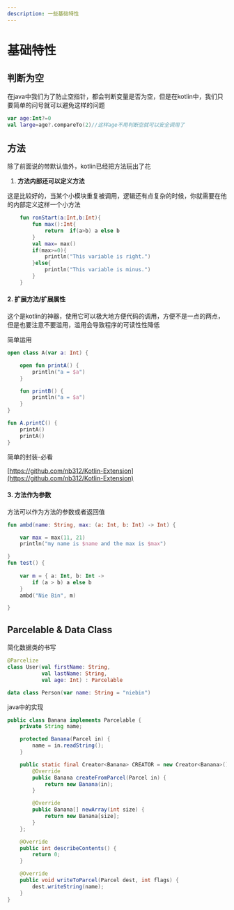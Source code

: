 ```yaml
---
description: 一些基础特性
---
```


# 基础特性

## 判断为空

在java中我们为了防止空指针，都会判断变量是否为空，但是在kotlin中，我们只要简单的问号就可以避免这样的问题

```kotlin
var age:Int?=0
val large=age?.compareTo(2)//这样age不用判断空就可以安全调用了   
```

## 方法

除了前面说的带默认值外，kotlin已经把方法玩出了花

1. **方法内部还可以定义方法**

这是比较好的，当某个小模块重复被调用，逻辑还有点复杂的时候，你就需要在他的内部定义这样一个小方法

```kotlin
    fun ronStart(a:Int,b:Int){
        fun max():Int{
            return  if(a>b) a else b
        }
        val max= max()
        if(max>=0){
            println("This variable is right.")
        }else{
            println("This variable is minus.")
        }
    }
```

#### 2. 扩展方法/扩展属性

这个是kotlin的神器，使用它可以极大地方便代码的调用，方便不是一点的两点，但是也要注意不要滥用，滥用会导致程序的可读性性降低

简单运用

```kotlin
open class A(var a: Int) {

    open fun printA() {
        println("a = $a")
    }

    fun printB() {
        println("a = $a")
    }
}

fun A.printC() {
    printA()
    printA()
}
```

简单的封装-必看

[https://github.com/nb312/Kotlin-Extension](https://github.com/nb312/Kotlin-Extension)

#### 3. 方法作为参数

方法可以作为方法的参数或者返回值

```kotlin
fun ambd(name: String, max: (a: Int, b: Int) -> Int) {

    var max = max(11, 21)
    println("my name is $name and the max is $max")

}
fun test() {
    
    var m = { a: Int, b: Int ->
        if (a > b) a else b
    }
    ambd("Nie Bin", m)

}
```



## Parcelable & Data Class 

简化数据类的书写

```kotlin
@Parcelize
class User(val firstName: String,
           val lastName: String,
           val age: Int) : Parcelable
```

```kotlin
data class Person(var name: String = "niebin")
```

java中的实现

```java
public class Banana implements Parcelable {
    private String name;

    protected Banana(Parcel in) {
        name = in.readString();
    }

    public static final Creator<Banana> CREATOR = new Creator<Banana>() {
        @Override
        public Banana createFromParcel(Parcel in) {
            return new Banana(in);
        }

        @Override
        public Banana[] newArray(int size) {
            return new Banana[size];
        }
    };

    @Override
    public int describeContents() {
        return 0;
    }

    @Override
    public void writeToParcel(Parcel dest, int flags) {
        dest.writeString(name);
    }
}
```

























